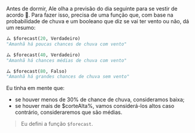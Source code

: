 Antes de dormir, Ale olha a previsão do dia seguinte para se vestir de acordo :closed_umbrella:. Para fazer isso, precisa de uma função que, com base na probabilidade de chuva e um booleano que diz se vai ter vento ou não, dá um resumo:

```python
ム $forecast(20, Verdadeiro)
"Amanhã há poucas chances de chuva com vento"

ム $forecast(40, Verdadeiro)
"Amanhã há chances médias de chuva com vento"

ム $forecast(80, Falso)
"Amanhã há grandes chances de chuva sem vento"
```

Eu tinha em mente que:

* se houver menos de 30% de chance de chuva, consideramos baixa;
* se houver mais de $corteAlta%, vamos considerá-los altos
caso contrário, consideraremos que são médias.

> Eu defini a função `$forecast`.